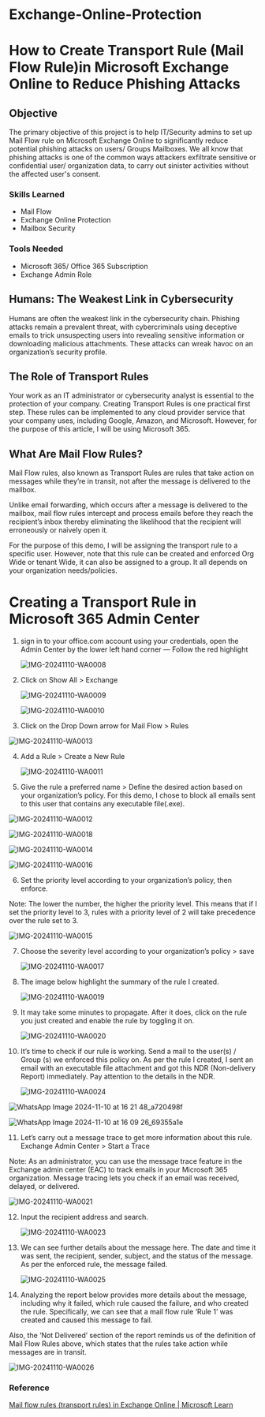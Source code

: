 # Exchange-Online-Protection

# How to Create Transport Rule (Mail Flow Rule)in Microsoft Exchange Online to Reduce Phishing Attacks

 ## Objective
 
The primary objective of this project is to help IT/Security admins to set up Mail Flow rule on Microsoft Exchange Online to significantly reduce potential phishing attacks on users/ Groups Mailboxes. 
We all know that phishing attacks is one of the common ways attackers exfiltrate sensitive or confidential user/ organization data, to carry out sinister activities without the affected user's consent. 


### Skills Learned

- Mail Flow 
- Exchange Online Protection
- Mailbox Security

### Tools Needed 
- Microsoft 365/ Office 365 Subscription
- Exchange Admin Role
  
## Humans: The Weakest Link in Cybersecurity
Humans are often the weakest link in the cybersecurity chain. Phishing attacks remain a prevalent threat, with cybercriminals using deceptive emails to trick unsuspecting users into revealing sensitive information or downloading malicious attachments. These attacks can wreak havoc on an organization’s security profile.


## The Role of Transport Rules
Your work as an IT administrator or cybersecurity analyst is essential to the protection of your company. Creating Transport Rules is one practical first step. These rules can be implemented to any cloud provider service that your company uses, including Google, Amazon, and Microsoft. However, for the purpose of this article, I will be using Microsoft 365.

## What Are Mail Flow Rules?
Mail Flow rules, also known as Transport Rules are rules that take action on messages while they’re in transit, not after the message is delivered to the mailbox.

Unlike email forwarding, which occurs after a message is delivered to the mailbox, mail flow rules intercept and process emails before they reach the recipient’s inbox thereby eliminating the likelihood that the recipient will erroneously or naively open it.

For the purpose of this demo, I will be assigning the transport rule to a specific user. However, note that this rule can be created and enforced Org Wide or tenant Wide, it can also be assigned to a group. It all depends on your organization needs/policies. 

# Creating a Transport Rule in Microsoft 365 Admin Center

1. sign in to your office.com account using your credentials, open the Admin Center by the lower left hand corner — Follow the red highlight

   ![IMG-20241110-WA0008](https://github.com/user-attachments/assets/eec877fc-9d5d-432d-872a-d3e47f259567)

2. Click on Show All > Exchange

   ![IMG-20241110-WA0009](https://github.com/user-attachments/assets/07588dbf-509e-4c3d-a504-1b541930fb1c)

   ![IMG-20241110-WA0010](https://github.com/user-attachments/assets/37840d66-b142-47b6-9892-df5fac139db0)

3. Click on the Drop Down arrow for Mail Flow > Rules

![IMG-20241110-WA0013](https://github.com/user-attachments/assets/209babd5-62f3-4eb2-a03e-5a17f20343c7)

4. Add a Rule > Create a New Rule

   ![IMG-20241110-WA0011](https://github.com/user-attachments/assets/11c08ff4-6ee6-44bc-beba-409527c7fc20)

5. Give the rule a preferred name > Define the desired action based on your organization’s policy.
For this demo, I chose to block all emails sent to this user that contains any executable file(.exe).

![IMG-20241110-WA0012](https://github.com/user-attachments/assets/1c466291-ecb6-4928-aee5-7f367b877fde)

![IMG-20241110-WA0018](https://github.com/user-attachments/assets/e37a5141-5c02-4d0a-9b52-43fe99634a9b)

![IMG-20241110-WA0014](https://github.com/user-attachments/assets/6a528603-a9c0-4cea-832e-abcdd0e10517)

![IMG-20241110-WA0016](https://github.com/user-attachments/assets/ca32226e-e6ab-48f6-bc8c-7471f8037966)

6. Set the priority level according to your organization’s policy, then enforce.

Note: The lower the number, the higher the priority level. This means that if I set the priority level to 3, rules with a priority level of 2 will take precedence over the rule set to 3.

![IMG-20241110-WA0015](https://github.com/user-attachments/assets/ae05206e-d4dc-41fe-9310-5ded864c97bc)

7. Choose the severity level according to your organization’s policy > save

   ![IMG-20241110-WA0017](https://github.com/user-attachments/assets/271c08d5-25cb-48cb-a1ef-f9072eb31a92)

8. The image below highlight the summary of the rule I created.

   ![IMG-20241110-WA0019](https://github.com/user-attachments/assets/a51029b9-c583-4e43-8466-b844ab700d9a)


9. It may take some minutes to propagate. After it does, click on the rule you just created and enable the rule by toggling it on.


    ![IMG-20241110-WA0020](https://github.com/user-attachments/assets/5d81889d-33cd-4b31-a2fe-0725b2b4e27d)

10. It’s time to check if our rule is working. Send a mail to the user(s) / Group (s) we enforced this policy on. As per the rule I created, I sent an email with an executable file attachment and got this NDR (Non-delivery Report) immediately. Pay attention to the details in the NDR.

    ![IMG-20241110-WA0024](https://github.com/user-attachments/assets/ed430060-8bdf-4fbb-bb2d-d99a4e721428)

![WhatsApp Image 2024-11-10 at 16 21 48_a720498f](https://github.com/user-attachments/assets/4fc032b5-01aa-4818-81d2-1395293804e2)

![WhatsApp Image 2024-11-10 at 16 09 26_69355a1e](https://github.com/user-attachments/assets/7ade625c-864f-4b61-a74c-4f0c98088c2e)

11. Let’s carry out a message trace to get more information about this rule.
Exchange Admin Center > Start a Trace

Note: As an administrator, you can use the message trace feature in the Exchange admin center (EAC) to track emails in your Microsoft 365 organization. Message tracing lets you check if an email was received, delayed, or delivered.

![IMG-20241110-WA0021](https://github.com/user-attachments/assets/2449246d-3990-4343-90b8-86f3f36b425d)

12. Input the recipient address and search.

    ![IMG-20241110-WA0023](https://github.com/user-attachments/assets/5e88d3eb-f3bc-4db1-bc3c-919ed3de65fc)

13. We can see further details about the message here. The date and time it was sent, the recipient, sender, subject, and the status of the message. As per the enforced rule, the message failed.

    ![IMG-20241110-WA0025](https://github.com/user-attachments/assets/414ab956-0293-4848-afa5-9f4a4594277a)

14. Analyzing the report below provides more details about the message, including why it failed, which rule caused the failure, and who created the rule. Specifically, we can see that a mail flow rule ‘Rule 1’ was created and caused this message to fail.

Also, the ‘Not Delivered’ section of the report reminds us of the definition of Mail Flow Rules above, which states that the rules take action while messages are in transit.

![IMG-20241110-WA0026](https://github.com/user-attachments/assets/8f1114fd-0a7e-47e3-835e-4325b9e1fafe)

### Reference

<a href="https://learn.microsoft.com/en-us/exchange/security-and-compliance/mail-flow-rules/mail-flow-rules"> Mail flow rules (transport rules) in Exchange Online | Microsoft Learn </a>



